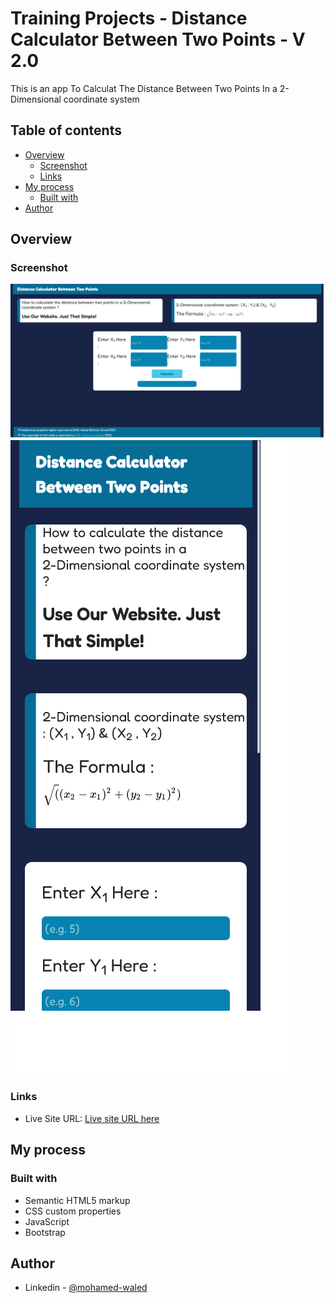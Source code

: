 # Training Projects - Distance Calculator Between Two Points - V 2.0

This is an app To Calculat The Distance Between Two Points In a 2-Dimensional coordinate system

## Table of contents

- [Overview](#overview)
  - [Screenshot](#screenshot)
  - [Links](#links)
- [My process](#my-process)
  - [Built with](#built-with)
- [Author](#author)

## Overview

### Screenshot

![](https://raw.githubusercontent.com/Mohamed-Waled/Distance-Calculator-Between-Two-Points-V-2.0/main/Images/Screenshot%202022-03-11%20at%2020-55-43%20Distance%20Calculator%20Between%20Two%20Points.png)
![](https://raw.githubusercontent.com/Mohamed-Waled/Distance-Calculator-Between-Two-Points-V-2.0/main/Images/Screenshot%202022-03-11%20at%2020-55-51%20Distance%20Calculator%20Between%20Two%20Points.png)

### Links

- Live Site URL: [Live site URL here](https://mohamed-waled.github.io/Distance-Calculator-Between-Two-Points-V-2.0/)

## My process

### Built with

- Semantic HTML5 markup
- CSS custom properties
- JavaScript
- Bootstrap

## Author

- Linkedin - [@mohamed-waled](https://www.linkedin.com/in/mohamed-waled-82a51a1bb/)
